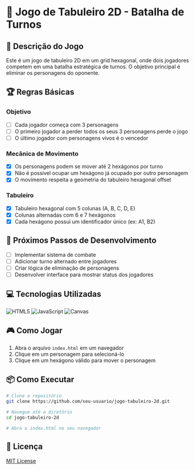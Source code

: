 # 🎲 Jogo de Tabuleiro 2D - Batalha de Turnos

## 📝 Descrição do Jogo

Este é um jogo de tabuleiro 2D em um grid hexagonal, onde dois jogadores competem em uma batalha estratégica de turnos. O objetivo principal é eliminar os personagens do oponente.

## 🏆 Regras Básicas

### Objetivo
- [ ] Cada jogador começa com 3 personagens
- [ ] O primeiro jogador a perder todos os seus 3 personagens perde o jogo
- [ ] O último jogador com personagens vivos é o vencedor

### Mecânica de Movimento
- [x] Os personagens podem se mover até 2 hexágonos por turno
- [x] Não é possível ocupar um hexágono já ocupado por outro personagem
- [x] O movimento respeita a geometria do tabuleiro hexagonal offset

### Tabuleiro
- [x] Tabuleiro hexagonal com 5 colunas (A, B, C, D, E)
- [x] Colunas alternadas com 6 e 7 hexágonos
- [x] Cada hexágono possui um identificador único (ex: A1, B2)

## 🚧 Próximos Passos de Desenvolvimento
- [ ] Implementar sistema de combate
- [ ] Adicionar turno alternado entre jogadores
- [ ] Criar lógica de eliminação de personagens
- [ ] Desenvolver interface para mostrar status dos jogadores

## 💻 Tecnologias Utilizadas
![HTML5](https://img.shields.io/badge/HTML5-E34F26?style=for-the-badge&logo=html5&logoColor=white)
![JavaScript](https://img.shields.io/badge/JavaScript-F7DF1E?style=for-the-badge&logo=javascript&logoColor=black)
![Canvas](https://img.shields.io/badge/Canvas-2D-brightgreen?style=for-the-badge)

## 🎮 Como Jogar
1. Abra o arquivo `index.html` em um navegador
2. Clique em um personagem para selecioná-lo
3. Clique em um hexágono válido para mover o personagem

## 📦 Como Executar
```bash
# Clone o repositório
git clone https://github.com/seu-usuario/jogo-tabuleiro-2d.git

# Navegue até o diretório
cd jogo-tabuleiro-2d

# Abra o index.html no seu navegador
```

## 📄 Licença
[MIT License](LICENSE)